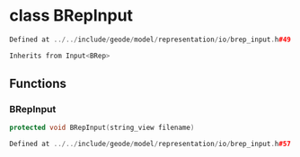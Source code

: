 # class BRepInput

```cpp
Defined at ../../include/geode/model/representation/io/brep_input.h#49
```

```cpp
Inherits from Input<BRep>
```



## Functions

### BRepInput

```cpp
protected void BRepInput(string_view filename)
```

```cpp
Defined at ../../include/geode/model/representation/io/brep_input.h#57
```



